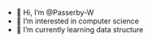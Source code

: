 - 👋 Hi, I’m @Passerby-W
- 👀 I’m interested in computer science
- 🌱 I’m currently learning data structure


<!---
Passerby-W/Passerby-W is a ✨ special ✨ repository because its `README.md` (this file) appears on your GitHub profile.
You can click the Preview link to take a look at your changes.
--->
